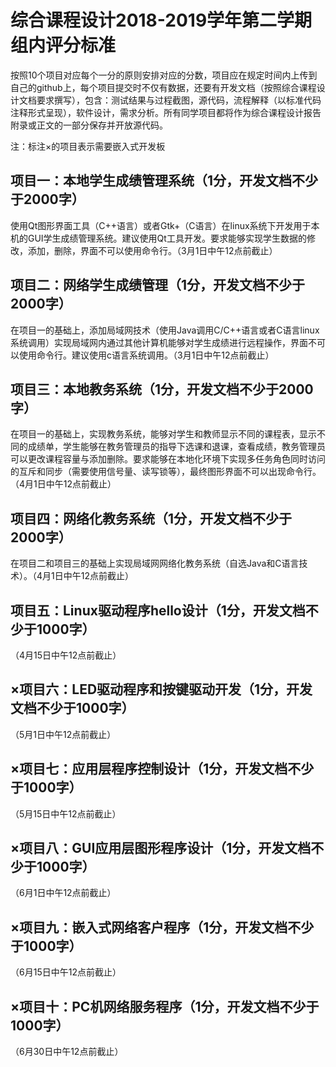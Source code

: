 # 综合课程设计2018-2019学年第二学期组内评分标准
按照10个项目对应每个一分的原则安排对应的分数，项目应在规定时间内上传到自己的github上，每个项目提交时不仅有数据，还要有开发文档（按照综合课程设计文档要求撰写），包含：测试结果与过程截图，源代码，流程解释（以标准代码注释形式呈现），软件设计，需求分析。所有同学项目都将作为综合课程设计报告附录或正文的一部分保存并开放源代码。

注：标注×的项目表示需要嵌入式开发板

## 项目一：本地学生成绩管理系统（1分，开发文档不少于2000字）

使用Qt图形界面工具（C++语言）或者Gtk+（C语言）在linux系统下开发用于本机的GUI学生成绩管理系统。建议使用Qt工具开发。要求能够实现学生数据的修改，添加，删除，界面不可以使用命令行。（3月1日中午12点前截止）

## 项目二：网络学生成绩管理（1分，开发文档不少于2000字）

在项目一的基础上，添加局域网技术（使用Java调用C/C++语言或者C语言linux系统调用）实现局域网内通过其他计算机能够对学生成绩进行远程操作，界面不可以使用命令行。建议使用c语言系统调用。（3月1日中午12点前截止）

## 项目三：本地教务系统（1分，开发文档不少于2000字）

在项目一的基础上，实现教务系统，能够对学生和教师显示不同的课程表，显示不同的成绩单，学生能够在教务管理员的指导下选课和退课，查看成绩，教务管理员可以更改课程容量与添加删除。要求能够在本地化环境下实现多任务角色同时访问的互斥和同步（需要使用信号量、读写锁等），最终图形界面不可以出现命令行。（4月1日中午12点前截止）

## 项目四：网络化教务系统（1分，开发文档不少于2000字）

在项目二和项目三的基础上实现局域网网络化教务系统（自选Java和C语言技术）。（4月1日中午12点前截止）

## 项目五：Linux驱动程序hello设计（1分，开发文档不少于1000字）

（4月15日中午12点前截止）

## ×项目六：LED驱动程序和按键驱动开发（1分，开发文档不少于1000字）

（5月1日中午12点前截止）

## ×项目七：应用层程序控制设计（1分，开发文档不少于1000字）

（5月15日中午12点前截止）

## ×项目八：GUI应用层图形程序设计（1分，开发文档不少于1000字）

（6月1日中午12点前截止）

## ×项目九：嵌入式网络客户程序（1分，开发文档不少于1000字）

（6月15日中午12点前截止）

## ×项目十：PC机网络服务程序（1分，开发文档不少于1000字）

（6月30日中午12点前截止）
